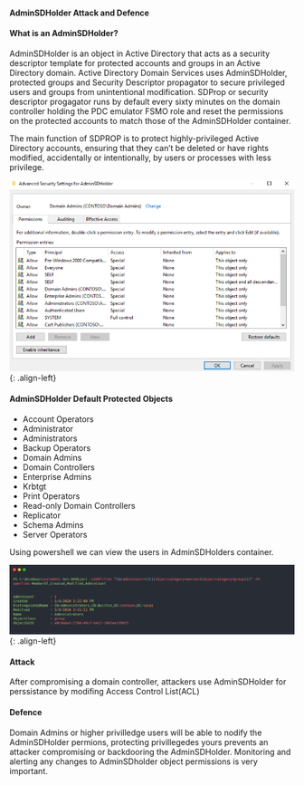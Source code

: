 ####  AdminSDHolder Attack and Defence

#### What is an AdminSDHolder?

AdminSDHolder is an object in Active Directory that acts as a security descriptor template for protected accounts and groups in an Active Directory domain.
Active Directory Domain Services uses AdminSDHolder, protected groups and Security Descriptor propagator to secure privileged users and groups from unintentional modification. 
SDProp or security descriptor progagator runs by default every sixty minutes on  the domain controller holding the PDC emulator FSMO role and reset the permissions on the protected accounts to match those of the AdminSDHolder container.

The main function of SDPROP is to protect highly-privileged Active Directory accounts, ensuring that they can’t be deleted or have rights modified, accidentally or intentionally, by users or processes with less privilege.

![source-01](/img/0110.PNG){: .align-left}

#### AdminSDHolder Default Protected Objects

+ Account Operators
+ Administrator
+ Administrators
+ Backup Operators
+ Domain Admins
+ Domain Controllers
+ Enterprise Admins
+ Krbtgt
+ Print Operators
+ Read-only Domain Controllers
+ Replicator
+ Schema Admins
+ Server Operators

Using powershell we can view the users in AdminSDHolders container.

![source-01](/img/0112.PNG){: .align-left}


#### Attack

After compromising a domain controller, attackers use AdminSDHolder for perssistance by modifing Access Control List(ACL)




#### Defence

Domain Admins or higher privilledge users will be able to nodify the AdminSDHolder permions, protecting privillegedes yours prevents an attacker compromising or backdooring the AdminSDHolder. Monitoring and alerting any changes to AdminSDholder object permissions is very important. 
